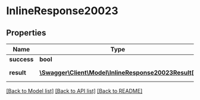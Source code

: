# InlineResponse20023

## Properties
Name | Type | Description | Notes
------------ | ------------- | ------------- | -------------
**success** | **bool** | Успешно | [optional] 
**result** | [**\Swagger\Client\Model\InlineResponse20023Result[]**](InlineResponse20023Result.md) | Минимальные цены | [optional] 

[[Back to Model list]](../../README.md#documentation-for-models) [[Back to API list]](../../README.md#documentation-for-api-endpoints) [[Back to README]](../../README.md)

